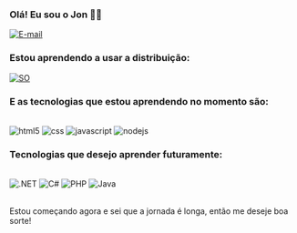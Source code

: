 
### Olá! Eu sou o Jon 👋🏻

[![E-mail](https://img.shields.io/badge/Gmail-D14836?style=for-the-badge&logo=gmail&logoColor=white)](mailto:jwps161999@gmail.com)

### Estou aprendendo a usar a distribuição:

[![SO](https://img.shields.io/badge/Debian-A81D33?style=for-the-badge&logo=debian&logoColor=white)](https://www.debian.org/download)

### E as tecnologias que estou aprendendo no momento são:

<div style = "display: inline_block"><br/>
    <img alt="html5" src="https://img.shields.io/badge/HTML5-E34F26?style=for-the-badge&logo=html5&logoColor=white" />
    <img alt="css" src="https://img.shields.io/badge/CSS3-1572B6?style=for-the-badge&logo=css3&logoColor=white" />
    <img alt="javascript" src="https://img.shields.io/badge/JavaScript-F7DF1E?style=for-the-badge&logo=javascript&logoColor=black" />
    <img alt="nodejs" src="https://img.shields.io/badge/Node.js-43853D?style=for-the-badge&logo=node.js&logoColor=white" />
</div>

### Tecnologias que desejo aprender futuramente:
<div style = "display: inline_block"><br/>
    <img alt=".NET" src="https://img.shields.io/badge/.NET-5C2D91?style=for-the-badge&logo=.net&logoColor=white" />
    <img alt="C#" src="https://img.shields.io/badge/C%23-239120?style=for-the-badge&logo=c-sharp&logoColor=white" />
    <img alt="PHP" src="https://img.shields.io/badge/PHP-777BB4?style=for-the-badge&logo=php&logoColor=white" />
    <img alt="Java" src="https://img.shields.io/badge/Java-ED8B00?style=for-the-badge&logo=openjdk&logoColor=white" />
</div>
</br>

Estou começando agora e sei que a jornada é longa, então me deseje boa sorte!
